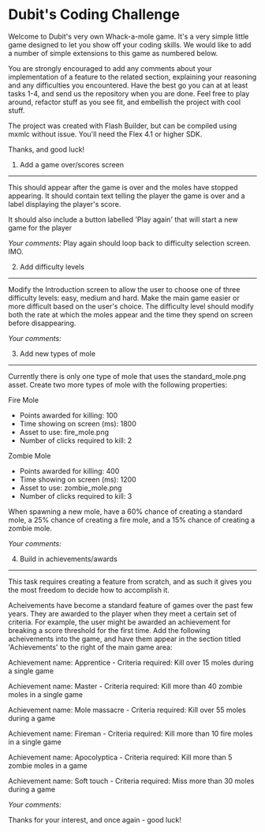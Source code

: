 Dubit's Coding Challenge
========================

Welcome to Dubit's very own Whack-a-mole game. It's a very simple little game designed to let you show off your coding skills. We would like to add a number of simple extensions to this game as numbered below.

You are strongly encouraged to add any comments about your implementation of a feature to the related section, explaining your reasoning and any difficulties you encountered. Have the best go you can at at least tasks 1-4, and send us the repository when you are done. Feel free to play around, refactor stuff as you see fit, and embellish the project with cool stuff.

The project was created with Flash Builder, but can be compiled using mxmlc without issue. You'll need the Flex 4.1 or higher SDK.

Thanks, and good luck!

1. Add a game over/scores screen
--------------------------------

This should appear after the game is over and the moles have stopped appearing. It should contain text telling the player the game is over and a label displaying the player's score.

It should also include a button labelled 'Play again' that will start a new game for the player



*Your comments:*
Play again should loop back to difficulty selection screen. IMO.




2. Add difficulty levels
------------------------

Modify the Introduction screen to allow the user to choose one of three difficulty levels: easy, medium and hard. Make the main game easier or more difficult based on the user's choice. The difficulty level should modify both the rate at which the moles appear and the time they spend on screen before disappearing.



*Your comments:*





3. Add new types of mole
------------------------

Currently there is only one type of mole that uses the standard_mole.png asset. Create two more types of mole with the following properties:

Fire Mole
* Points awarded for killing: 100
* Time showing on screen (ms): 1800
* Asset to use: fire_mole.png
* Number of clicks required to kill: 2

Zombie Mole
* Points awarded for killing: 400
* Time showing on screen (ms): 1200
* Asset to use: zombie_mole.png
* Number of clicks required to kill: 3

When spawning a new mole, have a 60% chance of creating a standard mole, a 25% chance of creating a fire mole, and a 15% chance of creating a zombie mole.



*Your comments:*





4. Build in achievements/awards
-------------------------------

This task requires creating a feature from scratch, and as such it gives you the most freedom to decide how to accomplish it.

Acheivements have become a standard feature of games over the past few years. They are awarded to the player when they meet a certain set of criteria. For example, the user might be awarded an achievement for breaking a score threshold for the first time. Add the following acheivements into the game, and have them appear in the section titled 'Achievements' to the right of the main game area:


Achievement name: Apprentice - 
Criteria required: Kill over 15 moles during a single game

Achievement name: Master - 
Criteria required: Kill more than 40 zombie moles in a single game

Achievement name: Mole massacre - 
Criteria required: Kill over 55 moles during a game

Achievement name: Fireman - 
Criteria required: Kill more than 10 fire moles in a single game

Achievement name: Apocolyptica - 
Criteria required: Kill more than 5 zombie moles in a game

Achievement name: Soft touch - 
Criteria required: Miss more than 30 moles during a game



*Your comments:*





Thanks for your interest, and once again - good luck!